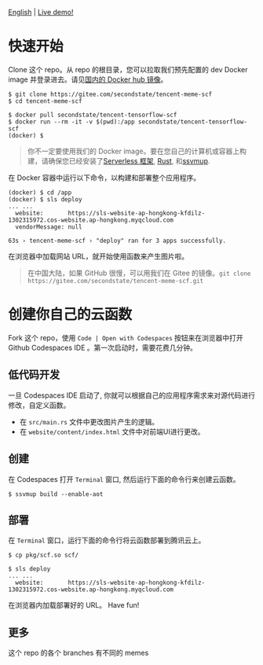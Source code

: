 [English](README-en.md) | [Live demo!](https://sls-website-ap-hongkong-5auaicp-1302315972.cos-website.ap-hongkong.myqcloud.com/)

# 快速开始

Clone 这个 repo。从 repo 的根目录，您可以拉取我们预先配置的 dev Docker image 并登录进去。请见[国内的 Docker hub 镜像](https://yeasy.gitbook.io/docker_practice/install/mirror)。

```
$ git clone https://gitee.com/secondstate/tencent-meme-scf
$ cd tencent-meme-scf

$ docker pull secondstate/tencent-tensorflow-scf
$ docker run --rm -it -v $(pwd):/app secondstate/tencent-tensorflow-scf
(docker) $
```

> 你不一定要使用我们的 Docker image。要在您自己的计算机或容器上构建，请确保您已经安装了[Serverless 框架](https://www.serverless.com/framework/docs/providers/tencent/guide/installation/), [Rust](https://www.rust-lang.org/tools/install), 和[ssvmup](https://www.secondstate.io/articles/ssvmup/).

在 Docker 容器中运行以下命令，以构建和部署整个应用程序。

```
(docker) $ cd /app
(docker) $ sls deploy
... ...
  website:       https://sls-website-ap-hongkong-kfdilz-1302315972.cos-website.ap-hongkong.myqcloud.com
  vendorMessage: null

63s › tencent-meme-scf › "deploy" ran for 3 apps successfully.
```

在浏览器中加载网站 URL，就开始使用函数来产生图片啦。

> 在中国大陆，如果 GitHub 很慢，可以用我们在 Gitee 的镜像。`git clone https://gitee.com/secondstate/tencent-meme-scf.git`

# 创建你自己的云函数

Fork 这个 repo，使用 `Code | Open with Codespaces` 按钮来在浏览器中打开 Github Codespaces IDE 。第一次启动时，需要花费几分钟。 

## 低代码开发

一旦 Codespaces IDE 启动了, 你就可以根据自己的应用程序需求来对源代码进行修改，自定义函数。

* 在 `src/main.rs` 文件中更改图片产生的逻辑。
* 在 `website/content/index.html` 文件中对前端UI进行更改。

## 创建

在 Codespaces 打开 `Terminal` 窗口, 然后运行下面的命令行来创建云函数。

```
$ ssvmup build --enable-aot
```

## 部署

在 `Terminal` 窗口，运行下面的命令行将云函数部署到腾讯云上。

```
$ cp pkg/scf.so scf/

$ sls deploy
... ...
  website:       https://sls-website-ap-hongkong-kfdilz-1302315972.cos-website.ap-hongkong.myqcloud.com
```

在浏览器内加载部署好的 URL。 Have fun!

## 更多

这个 repo 的各个 branches 有不同的 memes
